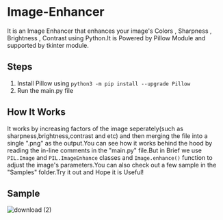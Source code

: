# Image-Enhancer
It is an Image Enhancer that enhances your image's Colors , Sharpness , Brightness , Contrast using Python.It is Powered by Pillow Module and supported by tkinter module.

## Steps
1) Install Pillow using `python3 -m pip install --upgrade Pillow`
2) Run the main.py file

## How It Works
It works by increasing factors of the image seperately(such as sharpness,brightness,contrast and etc) and then merging the file into a single ".png" as the output.You can see how it works behind the hood by reading the in-line comments in the "main.py" file.But in Brief we use `PIL.Image` and `PIL.ImageEnhance` classes and `Image.enhance()` function to adjust the image's parameters.You can also check out a few sample in the "Samples" folder.Try it out and Hope it is Useful!

## Sample
![download (2)](https://user-images.githubusercontent.com/76911069/209786070-e1d85454-41d8-4679-8c57-9c2531d4a27a.png)


